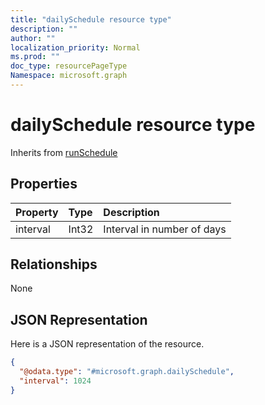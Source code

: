 ```yaml
---
title: "dailySchedule resource type"
description: ""
author: ""
localization_priority: Normal
ms.prod: ""
doc_type: resourcePageType
Namespace: microsoft.graph
---
```



# dailySchedule resource type




Inherits from [runSchedule](../resources/runSchedule.md)

## Properties
|Property|Type|Description|
|:---|:---|:---|
|interval|Int32|Interval in number of days|

## Relationships
None

## JSON Representation
Here is a JSON representation of the resource.
<!-- {
  "blockType": "resource",
  "@odata.type": "microsoft.graph.dailySchedule"
}
-->
``` json
{
  "@odata.type": "#microsoft.graph.dailySchedule",
  "interval": 1024
}
```

